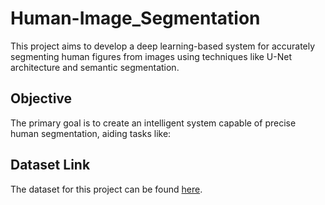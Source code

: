﻿# Human-Image_Segmentation
This project aims to develop a deep learning-based system for accurately segmenting human figures from images using techniques like U-Net architecture and semantic segmentation.

## Objective
The primary goal is to create an intelligent system capable of precise human segmentation, aiding tasks like:


## Dataset Link
The dataset for this project can be found [here](https://drive.google.com/drive/folders/1z7kRfiIOqA7RJwNQ6t8NIp56FxHt0bf9?usp=drive_link).


